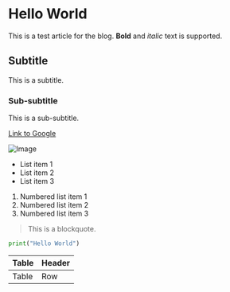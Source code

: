 # Hello World

This is a test article for the blog. **Bold** and *italic* text is supported.

## Subtitle

This is a subtitle.

### Sub-subtitle

This is a sub-subtitle.

[Link to Google](https://www.google.com)

![Image](https://via.placeholder.com/150)

- List item 1
- List item 2
- List item 3

1. Numbered list item 1
2. Numbered list item 2
3. Numbered list item 3

> This is a blockquote.

```python
print("Hello World")
```

| Table | Header |
|-------|--------|
| Table | Row    |
